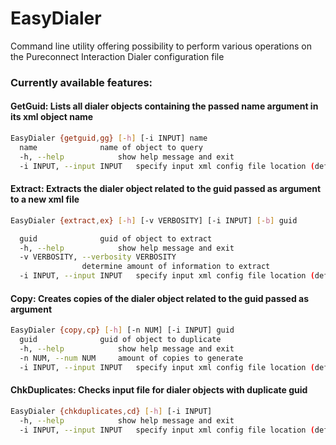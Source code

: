 # EasyDialer
Command line utility offering possibility to perform various operations on the Pureconnect Interaction Dialer configuration file


### Currently available features:

#### GetGuid: Lists all dialer objects containing the passed name argument in its xml object name
```sh
EasyDialer {getguid,gg} [-h] [-i INPUT] name
  name				name of object to query  
  -h, --help			show help message and exit  
  -i INPUT, --input INPUT	specify input xml config file location (default:.\dialer_config.xml)
```

  
#### Extract: Extracts the dialer object related to the guid passed as argument to a new xml file
```sh
EasyDialer {extract,ex} [-h] [-v VERBOSITY] [-i INPUT] [-b] guid

  guid				guid of object to extract  
  -h, --help			show help message and exit  
  -v VERBOSITY, --verbosity VERBOSITY
  				determine amount of information to extract  
  -i INPUT, --input INPUT	specify input xml config file location (default:.\dialer_config.xml)  
```
  

#### Copy: Creates copies of the dialer object related to the guid passed as argument
```sh
EasyDialer {copy,cp} [-h] [-n NUM] [-i INPUT] guid
  guid				guid of object to duplicate  
  -h, --help			show help message and exit  
  -n NUM, --num NUM		amount of copies to generate  
  -i INPUT, --input INPUT	specify input xml config file location (default:.\dialer_config.xml)  
```
  

#### ChkDuplicates: Checks input file for dialer objects with duplicate guid
```sh
EasyDialer {chkduplicates,cd} [-h] [-i INPUT]
  -h, --help			show help message and exit  
  -i INPUT, --input INPUT	specify input xml config file location (default:.\dialer_config.xml)  
```
